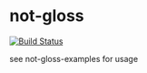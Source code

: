 not-gloss
===

[![Build Status](https://secure.travis-ci.org/ghorn/not-gloss.png?branch=master)](http://travis-ci.org/ghorn/not-gloss)

see not-gloss-examples for usage

